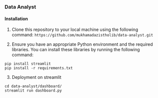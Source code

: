 ### Data Analyst

#### Installation
1. Clone this repository to your local machine using the following command:
```https://github.com/mukhamadazistholib/data-analyst.git```

2. Ensure you have an appropriate Python environment and the required libraries. You can install these libraries by running the following command:
```
pip install streamlit
pip install -r requirements.txt
```
3. Deployment on streamlit
```
cd data-analyst/dashboard/
streamlit run dashboard.py
```
